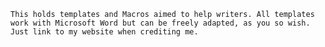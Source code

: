 	This holds templates and Macros aimed to help writers. All templates work with Microsoft Word but can be freely adapted, as you so wish. Just link to my website when crediting me.
